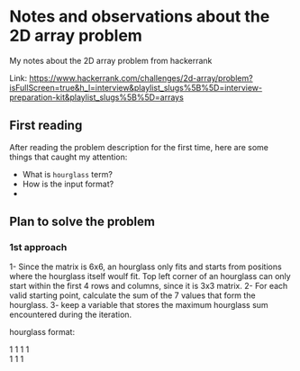 # Notes and observations about the 2D array problem

My notes about the 2D array problem from hackerrank

Link: <https://www.hackerrank.com/challenges/2d-array/problem?isFullScreen=true&h_l=interview&playlist_slugs%5B%5D=interview-preparation-kit&playlist_slugs%5B%5D=arrays>

## First reading

After reading the problem description for the first time, here are some things that caught my attention:

- What is `hourglass` term?
- How is the input format?
- 

## Plan to solve the problem

### 1st approach

1- Since the matrix is 6x6, an hourglass only fits and starts from positions where the hourglass itself woulf fit.
Top left corner of an hourglass can only start within the first 4 rows and columns, since it is 3x3 matrix.
2- For each valid starting point, calculate the sum of the 7 values that form the hourglass.
3- keep a variable that stores the maximum hourglass sum encountered during the iteration.

hourglass format:

1 1 1
  1  
1 1 1

